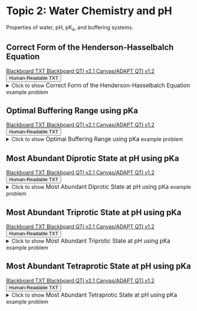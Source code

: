 # Topic 2: Water Chemistry and pH

Properties of water, pH, pK<sub>a</sub>, and buffering systems.

## Correct Form of the Henderson-Hasselbalch Equation

<div id="Henderson-Hasselbalch-EQUATION-button-container" class="button-container">
<a class="md-button custom-button bb_text" href="bbq-Henderson-Hasselbalch-EQUATION-questions.txt" download title="Download bbq-Henderson-Hasselbalch-EQUATION-questions.txt" aria-label="Click to download the Blackboard TXT file (bbq-Henderson-Hasselbalch-EQUATION-questions.txt)">
    <i class="fa fa-download"></i>Blackboard TXT
</a>
<a class="md-button custom-button bb_qti" href="downloads/blackboard_qti_v2_1-Henderson-Hasselbalch-EQUATION.zip" download title="Download blackboard_qti_v2_1-Henderson-Hasselbalch-EQUATION.zip" aria-label="Click to download the Blackboard QTI v2.1 file (blackboard_qti_v2_1-Henderson-Hasselbalch-EQUATION.zip)">
    <i class="fa fa-download"></i>Blackboard QTI v2.1
</a>
<a class="md-button custom-button canvas_qti" href="downloads/canvas_qti_v1_2-Henderson-Hasselbalch-EQUATION.zip" download title="Download canvas_qti_v1_2-Henderson-Hasselbalch-EQUATION.zip" aria-label="Click to download the Canvas/ADAPT QTI v1.2 file (canvas_qti_v1_2-Henderson-Hasselbalch-EQUATION.zip)">
    <i class="fa fa-download"></i>Canvas/ADAPT QTI v1.2
</a>
<button class="md-button custom-button human_read" onclick="window.open('downloads/human_readable-Henderson-Hasselbalch-EQUATION.html', '_blank')" title="View human_readable-Henderson-Hasselbalch-EQUATION.html" aria-label="Click to view the Human-Readable TXT file (human_readable-Henderson-Hasselbalch-EQUATION.html)">
    <i class="fa fa-eye"></i> Human-Readable TXT
</button>
</div><details>
  <summary>Click 
    <span style='font-weight: normal;'>
       to show
    </span>
    <span style='font-size: 1.1em; color: var(--md-primary-fg-color--dark)'>
      Correct Form of the Henderson-Hasselbalch Equation
    </span>
    <span style='font-weight: normal;'>
      example problem
    </span>
  </summary>
  {% include "biochemistry/topic02/downloads/selftest-Henderson-Hasselbalch-EQUATION.html" %}

</details>


## Optimal Buffering Range using pKa

<div id="optimal_buffering_range-button-container" class="button-container">
<a class="md-button custom-button bb_text" href="bbq-optimal_buffering_range-questions.txt" download title="Download bbq-optimal_buffering_range-questions.txt" aria-label="Click to download the Blackboard TXT file (bbq-optimal_buffering_range-questions.txt)">
    <i class="fa fa-download"></i>Blackboard TXT
</a>
<a class="md-button custom-button bb_qti" href="downloads/blackboard_qti_v2_1-optimal_buffering_range.zip" download title="Download blackboard_qti_v2_1-optimal_buffering_range.zip" aria-label="Click to download the Blackboard QTI v2.1 file (blackboard_qti_v2_1-optimal_buffering_range.zip)">
    <i class="fa fa-download"></i>Blackboard QTI v2.1
</a>
<a class="md-button custom-button canvas_qti" href="downloads/canvas_qti_v1_2-optimal_buffering_range.zip" download title="Download canvas_qti_v1_2-optimal_buffering_range.zip" aria-label="Click to download the Canvas/ADAPT QTI v1.2 file (canvas_qti_v1_2-optimal_buffering_range.zip)">
    <i class="fa fa-download"></i>Canvas/ADAPT QTI v1.2
</a>
<button class="md-button custom-button human_read" onclick="window.open('downloads/human_readable-optimal_buffering_range.html', '_blank')" title="View human_readable-optimal_buffering_range.html" aria-label="Click to view the Human-Readable TXT file (human_readable-optimal_buffering_range.html)">
    <i class="fa fa-eye"></i> Human-Readable TXT
</button>
</div><details>
  <summary>Click 
    <span style='font-weight: normal;'>
       to show
    </span>
    <span style='font-size: 1.1em; color: var(--md-primary-fg-color--dark)'>
      Optimal Buffering Range using pKa
    </span>
    <span style='font-weight: normal;'>
      example problem
    </span>
  </summary>
  {% include "biochemistry/topic02/downloads/selftest-optimal_buffering_range.html" %}

</details>


## Most Abundant Diprotic State at pH using pKa

<div id="pKa_buffer_state-2_protons-button-container" class="button-container">
<a class="md-button custom-button bb_text" href="bbq-pKa_buffer_state-2_protons-questions.txt" download title="Download bbq-pKa_buffer_state-2_protons-questions.txt" aria-label="Click to download the Blackboard TXT file (bbq-pKa_buffer_state-2_protons-questions.txt)">
    <i class="fa fa-download"></i>Blackboard TXT
</a>
<a class="md-button custom-button bb_qti" href="downloads/blackboard_qti_v2_1-pKa_buffer_state-2_protons.zip" download title="Download blackboard_qti_v2_1-pKa_buffer_state-2_protons.zip" aria-label="Click to download the Blackboard QTI v2.1 file (blackboard_qti_v2_1-pKa_buffer_state-2_protons.zip)">
    <i class="fa fa-download"></i>Blackboard QTI v2.1
</a>
<a class="md-button custom-button canvas_qti" href="downloads/canvas_qti_v1_2-pKa_buffer_state-2_protons.zip" download title="Download canvas_qti_v1_2-pKa_buffer_state-2_protons.zip" aria-label="Click to download the Canvas/ADAPT QTI v1.2 file (canvas_qti_v1_2-pKa_buffer_state-2_protons.zip)">
    <i class="fa fa-download"></i>Canvas/ADAPT QTI v1.2
</a>
<button class="md-button custom-button human_read" onclick="window.open('downloads/human_readable-pKa_buffer_state-2_protons.html', '_blank')" title="View human_readable-pKa_buffer_state-2_protons.html" aria-label="Click to view the Human-Readable TXT file (human_readable-pKa_buffer_state-2_protons.html)">
    <i class="fa fa-eye"></i> Human-Readable TXT
</button>
</div><details>
  <summary>Click 
    <span style='font-weight: normal;'>
       to show
    </span>
    <span style='font-size: 1.1em; color: var(--md-primary-fg-color--dark)'>
      Most Abundant Diprotic State at pH using pKa
    </span>
    <span style='font-weight: normal;'>
      example problem
    </span>
  </summary>
  {% include "biochemistry/topic02/downloads/selftest-pKa_buffer_state-2_protons.html" %}

</details>


## Most Abundant Triprotic State at pH using pKa

<div id="pKa_buffer_state-3_protons-button-container" class="button-container">
<a class="md-button custom-button bb_text" href="bbq-pKa_buffer_state-3_protons-questions.txt" download title="Download bbq-pKa_buffer_state-3_protons-questions.txt" aria-label="Click to download the Blackboard TXT file (bbq-pKa_buffer_state-3_protons-questions.txt)">
    <i class="fa fa-download"></i>Blackboard TXT
</a>
<a class="md-button custom-button bb_qti" href="downloads/blackboard_qti_v2_1-pKa_buffer_state-3_protons.zip" download title="Download blackboard_qti_v2_1-pKa_buffer_state-3_protons.zip" aria-label="Click to download the Blackboard QTI v2.1 file (blackboard_qti_v2_1-pKa_buffer_state-3_protons.zip)">
    <i class="fa fa-download"></i>Blackboard QTI v2.1
</a>
<a class="md-button custom-button canvas_qti" href="downloads/canvas_qti_v1_2-pKa_buffer_state-3_protons.zip" download title="Download canvas_qti_v1_2-pKa_buffer_state-3_protons.zip" aria-label="Click to download the Canvas/ADAPT QTI v1.2 file (canvas_qti_v1_2-pKa_buffer_state-3_protons.zip)">
    <i class="fa fa-download"></i>Canvas/ADAPT QTI v1.2
</a>
<button class="md-button custom-button human_read" onclick="window.open('downloads/human_readable-pKa_buffer_state-3_protons.html', '_blank')" title="View human_readable-pKa_buffer_state-3_protons.html" aria-label="Click to view the Human-Readable TXT file (human_readable-pKa_buffer_state-3_protons.html)">
    <i class="fa fa-eye"></i> Human-Readable TXT
</button>
</div><details>
  <summary>Click 
    <span style='font-weight: normal;'>
       to show
    </span>
    <span style='font-size: 1.1em; color: var(--md-primary-fg-color--dark)'>
      Most Abundant Triprotic State at pH using pKa
    </span>
    <span style='font-weight: normal;'>
      example problem
    </span>
  </summary>
  {% include "biochemistry/topic02/downloads/selftest-pKa_buffer_state-3_protons.html" %}

</details>


## Most Abundant Tetraprotic State at pH using pKa

<div id="pKa_buffer_state-4_protons-button-container" class="button-container">
<a class="md-button custom-button bb_text" href="bbq-pKa_buffer_state-4_protons-questions.txt" download title="Download bbq-pKa_buffer_state-4_protons-questions.txt" aria-label="Click to download the Blackboard TXT file (bbq-pKa_buffer_state-4_protons-questions.txt)">
    <i class="fa fa-download"></i>Blackboard TXT
</a>
<a class="md-button custom-button bb_qti" href="downloads/blackboard_qti_v2_1-pKa_buffer_state-4_protons.zip" download title="Download blackboard_qti_v2_1-pKa_buffer_state-4_protons.zip" aria-label="Click to download the Blackboard QTI v2.1 file (blackboard_qti_v2_1-pKa_buffer_state-4_protons.zip)">
    <i class="fa fa-download"></i>Blackboard QTI v2.1
</a>
<a class="md-button custom-button canvas_qti" href="downloads/canvas_qti_v1_2-pKa_buffer_state-4_protons.zip" download title="Download canvas_qti_v1_2-pKa_buffer_state-4_protons.zip" aria-label="Click to download the Canvas/ADAPT QTI v1.2 file (canvas_qti_v1_2-pKa_buffer_state-4_protons.zip)">
    <i class="fa fa-download"></i>Canvas/ADAPT QTI v1.2
</a>
<button class="md-button custom-button human_read" onclick="window.open('downloads/human_readable-pKa_buffer_state-4_protons.html', '_blank')" title="View human_readable-pKa_buffer_state-4_protons.html" aria-label="Click to view the Human-Readable TXT file (human_readable-pKa_buffer_state-4_protons.html)">
    <i class="fa fa-eye"></i> Human-Readable TXT
</button>
</div><details>
  <summary>Click 
    <span style='font-weight: normal;'>
       to show
    </span>
    <span style='font-size: 1.1em; color: var(--md-primary-fg-color--dark)'>
      Most Abundant Tetraprotic State at pH using pKa
    </span>
    <span style='font-weight: normal;'>
      example problem
    </span>
  </summary>
  {% include "biochemistry/topic02/downloads/selftest-pKa_buffer_state-4_protons.html" %}

</details>



